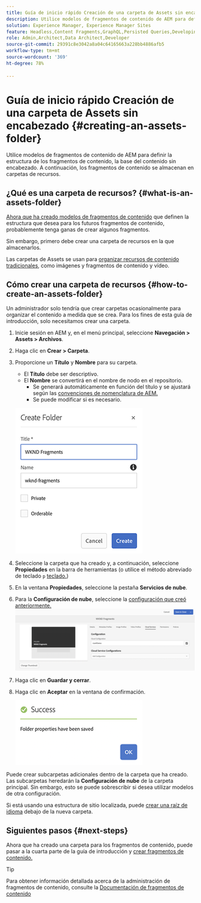 ```yaml
---
title: Guía de inicio rápido Creación de una carpeta de Assets sin encabezado
description: Utilice modelos de fragmentos de contenido de AEM para definir la estructura de los fragmentos de contenido, la base del contenido sin encabezado.
solution: Experience Manager, Experience Manager Sites
feature: Headless,Content Fragments,GraphQL,Persisted Queries,Developing
role: Admin,Architect,Data Architect,Developer
source-git-commit: 29391c8e3042a8a04c64165663a228bb4886afb5
workflow-type: tm+mt
source-wordcount: '369'
ht-degree: 78%

---
```


# Guía de inicio rápido Creación de una carpeta de Assets sin encabezado {#creating-an-assets-folder}

Utilice modelos de fragmentos de contenido de AEM para definir la estructura de los fragmentos de contenido, la base del contenido sin encabezado. A continuación, los fragmentos de contenido se almacenan en carpetas de recursos.

## ¿Qué es una carpeta de recursos? {#what-is-an-assets-folder}

[Ahora que ha creado modelos de fragmentos de contenido](create-content-model.md) que definen la estructura que desea para los futuros fragmentos de contenido, probablemente tenga ganas de crear algunos fragmentos.

Sin embargo, primero debe crear una carpeta de recursos en la que almacenarlos.

Las carpetas de Assets se usan para [organizar recursos de contenido tradicionales](/help/assets/manage-assets.md), como imágenes y fragmentos de contenido y vídeo.

## Cómo crear una carpeta de recursos {#how-to-create-an-assets-folder}

Un administrador solo tendría que crear carpetas ocasionalmente para organizar el contenido a medida que se crea. Para los fines de esta guía de introducción, solo necesitamos crear una carpeta.

1. Inicie sesión en AEM y, en el menú principal, seleccione **Navegación > Assets > Archivos**.
1. Haga clic en **Crear > Carpeta**.
1. Proporcione un **Título** y **Nombre** para su carpeta.
   * El **Título** debe ser descriptivo.
   * El **Nombre** se convertirá en el nombre de nodo en el repositorio.
      * Se generará automáticamente en función del título y se ajustará según las [convenciones de nomenclatura de AEM.](/help/sites-developing/naming-conventions.md)
      * Se puede modificar si es necesario.

   ![Crear carpeta](assets/assets-folder-create.png)
1. Seleccione la carpeta que ha creado y, a continuación, seleccione **Propiedades** en la barra de herramientas (o utilice el método abreviado de teclado `p` [teclado.](/help/sites-authoring/keyboard-shortcuts.md))
1. En la ventana **Propiedades**, seleccione la pestaña **Servicios de nube**.
1. Para la **Configuración de nube**, seleccione la [configuración que creó anteriormente.](create-configuration.md)
   ![Configurar la carpeta de recursos](assets/assets-folder-configure.png)
1. Haga clic en **Guardar y cerrar**.
1. Haga clic en **Aceptar** en la ventana de confirmación.

   ![Ventana de confirmación](assets/assets-folder-confirmation.png)

Puede crear subcarpetas adicionales dentro de la carpeta que ha creado. Las subcarpetas heredarán la **Configuración de nube** de la carpeta principal. Sin embargo, esto se puede sobrescribir si desea utilizar modelos de otra configuración.

Si está usando una estructura de sitio localizada, puede [crear una raíz de idioma](/help/assets/multilingual-assets.md) debajo de la nueva carpeta.

## Siguientes pasos {#next-steps}

Ahora que ha creado una carpeta para los fragmentos de contenido, puede pasar a la cuarta parte de la guía de introducción y [crear fragmentos de contenido.](create-content-fragment.md)

>[!TIP]
>
>Para obtener información detallada acerca de la administración de fragmentos de contenido, consulte la [Documentación de fragmentos de contenido](/help/assets/content-fragments/content-fragments.md)
